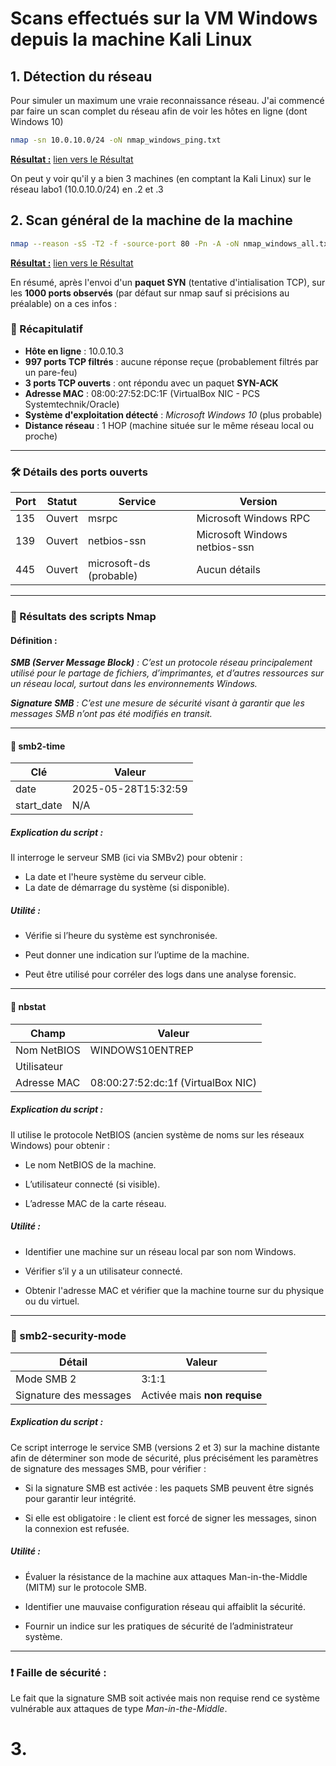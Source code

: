 # Scans effectués sur la VM Windows depuis la machine Kali Linux

## 1. Détection du réseau
Pour simuler un maximum une vraie reconnaissance réseau. J'ai commencé par faire un scan complet du réseau afin de voir les hôtes en ligne (dont Windows 10)

```bash
nmap -sn 10.0.10.0/24 -oN nmap_windows_ping.txt
```

<u>**Résultat :**</u>
[lien vers le Résultat](../01-brut/nmap_windows_ping.txt)

On peut y voir qu'il y a bien 3 machines (en comptant la Kali Linux) sur le réseau labo1 (10.0.10.0/24) en .2 et .3

## 2. Scan général de la machine de la machine

```bash
nmap --reason -sS -T2 -f -source-port 80 -Pn -A -oN nmap_windows_all.txt 10.0.10.3
```

<u>**Résultat :**</u>
[lien vers le Résultat](../01-brut/nmap_windows_all.txt)

En résumé, après l'envoi d'un **paquet SYN** (tentative d'intialisation TCP), sur les **1000 ports observés** (par défaut sur nmap sauf si précisions au préalable) on a ces infos :

### 📌 Récapitulatif
- **Hôte en ligne** : 10.0.10.3
- **997 ports TCP filtrés** : aucune réponse reçue (probablement filtrés par un pare-feu)
- **3 ports TCP ouverts** : ont répondu avec un paquet **SYN-ACK**
- **Adresse MAC** : 08:00:27:52:DC:1F (VirtualBox NIC - PCS Systemtechnik/Oracle)
- **Système d'exploitation détecté** : *Microsoft Windows 10* (plus probable)
- **Distance réseau** : 1 HOP (machine située sur le même réseau local ou proche)

---

### 🛠️ Détails des ports ouverts

| Port | Statut | Service                  | Version                        |
|------|--------|--------------------------|--------------------------------|
| 135  | Ouvert | msrpc                    | Microsoft Windows RPC          |
| 139  | Ouvert | netbios-ssn              | Microsoft Windows netbios-ssn  |
| 445  | Ouvert | microsoft-ds (probable)  | Aucun détails                  |

---

### 📜 Résultats des scripts Nmap


#### Définition :
***SMB (Server Message Block)** : C’est un protocole réseau principalement utilisé pour le partage de fichiers, d’imprimantes, et d’autres ressources sur un réseau local, surtout dans les environnements Windows.*

***Signature SMB** : C’est une mesure de sécurité visant à garantir que les messages SMB n’ont pas été modifiés en transit.*

---

#### 🔹 smb2-time
| Clé        | Valeur              |
|------------|---------------------|
| date       | 2025-05-28T15:32:59 |
| start_date | N/A                 |

##### Explication du script :
Il interroge le serveur SMB (ici via SMBv2) pour obtenir :

- La date et l'heure système du serveur cible.
- La date de démarrage du système (si disponible).

##### Utilité :

- Vérifie si l’heure du système est synchronisée.

- Peut donner une indication sur l’uptime de la machine.

- Peut être utilisé pour corréler des logs dans une analyse forensic.

---

#### 🔹 nbstat
| Champ            | Valeur                                                                 |
|------------------|------------------------------------------------------------------------|
| Nom NetBIOS      | WINDOWS10ENTREP                                                        |
| Utilisateur      | <unknown>                                                              |
| Adresse MAC      | 08:00:27:52:dc:1f (VirtualBox NIC)                                     |

##### Explication du script :
Il utilise le protocole NetBIOS (ancien système de noms sur les réseaux Windows) pour obtenir :

- Le nom NetBIOS de la machine.

- L’utilisateur connecté (si visible).

- L’adresse MAC de la carte réseau.

##### Utilité :

- Identifier une machine sur un réseau local par son nom Windows.

- Vérifier s’il y a un utilisateur connecté.

- Obtenir l'adresse MAC et vérifier que la machine tourne sur du physique ou du virtuel.

---

### 🔹 smb2-security-mode
| Détail                    | Valeur                          |
|---------------------------|---------------------------------|
| Mode SMB 2                | 3:1:1                           |
| Signature des messages    | Activée mais **non requise**   |

##### Explication du script :
Ce script interroge le service SMB (versions 2 et 3) sur la machine distante afin de déterminer son mode de sécurité, plus précisément les paramètres de signature des messages SMB, pour vérifier :

- Si la signature SMB est activée : les paquets SMB peuvent être signés pour garantir leur intégrité.

- Si elle est obligatoire : le client est forcé de signer les messages, sinon la connexion est refusée.

##### Utilité :
- Évaluer la résistance de la machine aux attaques Man-in-the-Middle (MITM) sur le protocole SMB.

- Identifier une mauvaise configuration réseau qui affaiblit la sécurité.

- Fournir un indice sur les pratiques de sécurité de l’administrateur système.

---

### ❗ **Faille de sécurité** : 
Le fait que la signature SMB soit activée mais non requise rend ce système vulnérable aux attaques de type *Man-in-the-Middle*.



# 3.